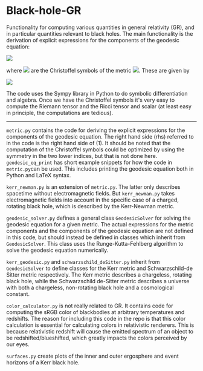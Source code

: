 # Black-hole-GR
Functionality for computing various quantities in general relativity (GR), and in particular quantities relevant to black holes. The main functionality is the derivation of explicit expressions for the components of the geodesic equation: 

<img src="https://latex.codecogs.com/svg.image?\color{white}\frac{d^2&space;x^\mu}{d\lambda^2}=-\Gamma^\mu_{\rho\sigma}\frac{dx^\rho}{d\lambda}\frac{dx^\sigma}{d\lambda}\quad\quad(1)" />

where <img src=https://latex.codecogs.com/svg.image?\inline\color{white}&space;\Gamma^\mu_{\rho\sigma}> are the Christoffel symbols of the metric <img src=https://latex.codecogs.com/svg.image?\inline\color{white}&space;g_{\mu\nu}>. These are given by 

<img src="https://latex.codecogs.com/svg.image?\color{white}\Gamma^\mu_{\rho\sigma}=\frac{1}{2}g^{\mu\nu}\left(\partial_\rho&space;g_{\sigma\nu}&plus;\partial_\sigma&space;g_{\rho\nu}-\partial_\nu&space;g_{\rho\sigma}\right)\quad\quad(2)" />

The code uses the Sympy library in Python to do symbolic differentiation and algebra. Once we have the Christoffel symbols it's very easy to compute the Riemann tensor and the Ricci tensor and scalar (at least easy in principle, the computations are tedious).

---
`metric.py` contains the code for deriving the explicit expressions for the components of the geodesic equation. The right hand side (rhs) referred to in the code is the right hand side of (1). It should be noted that the computation of the Christoffel symbols could be optimized by using the symmetry in the two lower indices, but that is not done here. `geodesic_eq_print` has short example snippets for how the code in `metric.py`can be used. This includes printing the geodesic equation both in Python and LaTeX syntax. 

`kerr_newman.py` is an extension of `metric.py`. The latter only describes spacetime without electromagnetic fields. But `kerr_newman.py` takes electromagnetic fields into account in the specific case of a charged, rotating black hole, which is described by the Kerr-Newman metric. 

`geodesic_solver.py` defines a general class `GeodesicSolver` for solving the geodesic equation for a given metric. The actual expressions for the metric components and the components of the geodesic equation are not defined in this code, but should instead be defined in classes which inherit from `GeodesicSolver`. This class uses the Runge-Kutta-Fehlberg algorithm to solve the geodesic equation numerically.  

`kerr_geodesic.py` and `schwarzschild_deSitter.py` ìnherit from `GeodesicSolver` to define classes for the Kerr metric and Schwarzschild-de Sitter metric respectively. The Kerr metric describes a chargeless, rotating black hole, while the Schwarzschild de-Sitter metric describes a universe with both a chargeless, non-rotating black hole and a cosmological constant.

`color_calculator.py` is not really related to GR. It contains code for computing the sRGB color of blackbodies at arbitrary temperatures and redshifts. The reason for including this code in the repo is that this color calculation is essential for calculating colors in relativistic renderers. This is because relativistic redshift will cause the emitted spectrum of an object to be redshifted/blueshifted, which greatly impacts the colors perceived by our eyes. 

`surfaces.py` create plots of the inner and outer ergosphere and event horizons of a Kerr black hole. 

